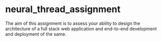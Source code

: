 # neural_thread_assignment
The aim of this assignment is to assess your ability to design the architecture of a full stack web application and end-to-end development and deployment of the same.
